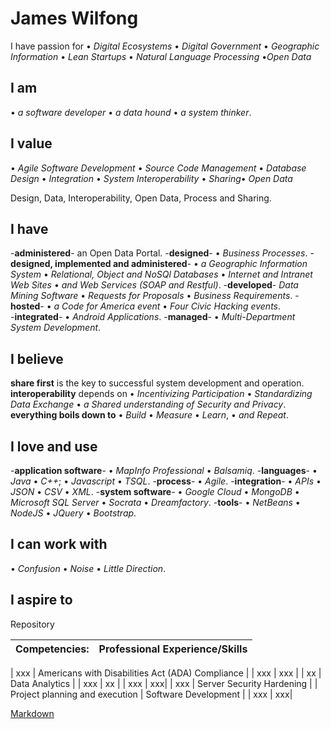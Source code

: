 # James Wilfong

I have passion for &#8226; *Digital Ecosystems* &#8226; *Digital Government* &#8226; *Geographic Information* &#8226; *Lean Startups* &#8226; *Natural Language Processing* &#8226;*Open Data*

## I am 
&#8226; *a software developer* &#8226; *a data hound* &#8226; *a system thinker*.

## I value
&#8226; *Agile Software Development* &#8226; *Source Code Management* &#8226; *Database Design* &#8226; *Integration* &#8226; *System Interoperability* &#8226; *Sharing*&#8226; *Open Data* 

Design, Data, Interoperability, Open Data, Process and Sharing.

## I have 
-**administered**- an Open Data Portal. 
-**designed**- &#8226; *Business Processes*. 
-**designed, implemented and administered**- &#8226; *a Geographic Information System* &#8226; *Relational, Object and NoSQl Databases* &#8226; *Internet and Intranet Web Sites* &#8226; *and Web Services (SOAP and Restful)*. 
-**developed**- *Data Mining Software*  &#8226; *Requests for Proposals*  &#8226; *Business Requirements*. 
-**hosted**- &#8226; *a Code for America event* &#8226; *Four Civic Hacking events*.  
-**integrated**- &#8226; *Android Applications*. 
-**managed**- &#8226; *Multi-Department System Development*. 

## I believe
**share first** is the key to successful system development and operation.
**interoperability** depends on &#8226; *Incentivizing Participation*  &#8226; *Standardizing Data Exchange* &#8226; *a Shared understanding of Security and Privacy*.   
**everything boils down to** &#8226; *Build* &#8226; *Measure* &#8226; *Learn*,  &#8226; *and Repeat*. 

## I love and use  
-**application software**- &#8226; *MapInfo Professional* &#8226; *Balsamiq*.
-**languages**- &#8226; *Java*  &#8226; *C++*; &#8226; *Javascript* &#8226; *TSQL*. 
-**process**- &#8226; *Agile*.
-**integration**- &#8226; *APIs* &#8226; *JSON* &#8226; *CSV* &#8226; *XML*.
-**system software**-  &#8226; *Google Cloud* &#8226; *MongoDB*  &#8226; *Microsoft SQL Server* &#8226; *Socrata* &#8226; *Dreamfactory*.
-**tools**- &#8226; *NetBeans* &#8226; *NodeJS* &#8226; *JQuery* &#8226; *Bootstrap*.

## I can work with  
&#8226; *Confusion*  &#8226; *Noise*  &#8226; *Little Direction*.

## I aspire to 


Repository

| Competencies: | Professional Experience/Skills | 
| :-----------  |:-------------------------------| 

|  xxx     | Americans with Disabilities Act (ADA) Compliance | 
|  xxx  | xxx | 
|  xx | Data Analytics | 
|  xxx | xx | 
|  xxx | xxx| 
|  xxx | Server Security Hardening | 
|  Project planning and execution | Software Development |
|  xxx  | xxx|



[Markdown](https://github.com/adam-p/markdown-here/wiki/Markdown-Cheatsheet)




